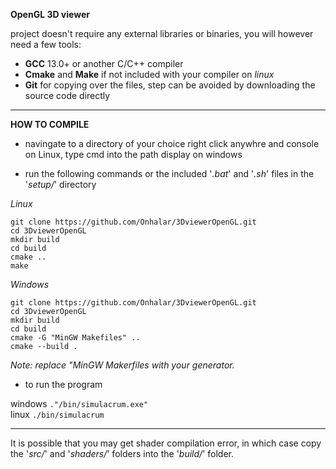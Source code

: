 **OpenGL 3D viewer**

project doesn't require any external libraries or binaries, you will however need a few tools:

 * **GCC** 13.0+ or another C/C++ compiler
 * **Cmake** and **Make** if not included with your compiler on *linux*
 * **Git** for copying over the files, step can be avoided by downloading the source code directly

___

**HOW TO COMPILE**

 * navingate to a directory of your choice right click anywhre and console on Linux, type cmd into the path display on windows

 * run the following commands or the included '*.bat*' and '*.sh*' files in the '*setup/*' directory

*Linux*
```
git clone https://github.com/Onhalar/3DviewerOpenGL.git
cd 3DviewerOpenGL
mkdir build
cd build
cmake ..
make
```
*Windows*
```
git clone https://github.com/Onhalar/3DviewerOpenGL.git
cd 3DviewerOpenGL
mkdir build
cd build
cmake -G "MinGW Makefiles" ..
cmake --build .
```
*Note: replace "MinGW Makerfiles with your generator.*
* to run the program

windows  ```."/bin/simulacrum.exe"```<br>
linux   ```./bin/simulacrum```<br>

___

It is possible that you may get shader compilation error, in which case copy the '*src/*' and '*shaders/*' folders into the '*build/*' folder.

